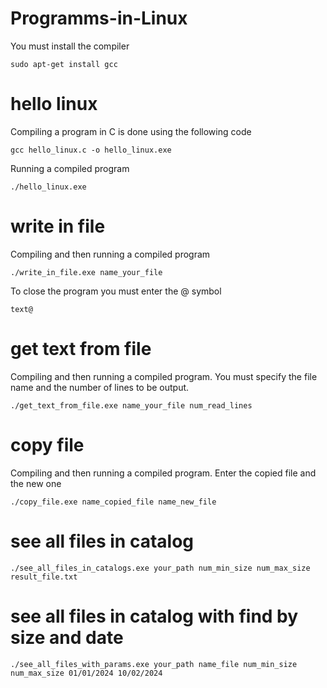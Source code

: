 # Programms-in-Linux

You must install the compiler

```
sudo apt-get install gcc
```
# hello linux

Compiling a program in C is done using the following code

```
gcc hello_linux.c -o hello_linux.exe
```

Running a compiled program

```
./hello_linux.exe
```

# write in file

Compiling and then running a compiled program

```
./write_in_file.exe name_your_file
```

To close the program you must enter the @ symbol

```
text@
```

# get text from file

Compiling and then running a compiled program. You must specify the file name and the number of lines to be output.

```
./get_text_from_file.exe name_your_file num_read_lines
```
# copy file

Compiling and then running a compiled program. Enter the copied file and the new one

```
./copy_file.exe name_copied_file name_new_file
```

# see all files in catalog

```
./see_all_files_in_catalogs.exe your_path num_min_size num_max_size result_file.txt
```

# see all files in catalog with find by size and date

```
./see_all_files_with_params.exe your_path name_file num_min_size num_max_size 01/01/2024 10/02/2024
```


